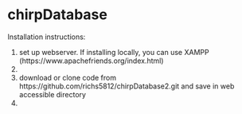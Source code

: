 chirpDatabase
=============

Installation instructions:

<ol>
	<li>set up webserver. If installing locally, you can use XAMPP (https://www.apachefriends.org/index.html)<li>
	<li>download or clone code from https://github.com/richs5812/chirpDatabase2.git and save in web accessible directory<li>
</ol>
